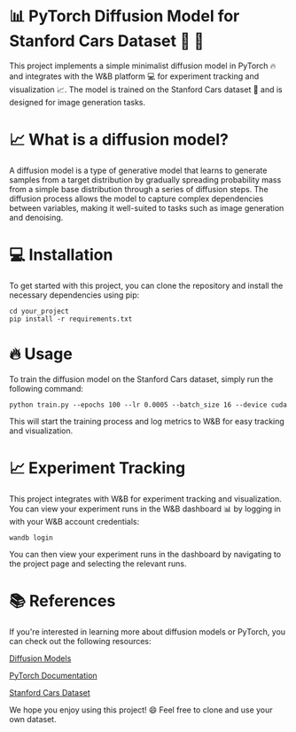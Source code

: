 # 📊 PyTorch Diffusion Model for Stanford Cars Dataset 🚗 🚂


This project implements a simple minimalist diffusion model in PyTorch 🔥 and integrates with the W&B platform 💻 for experiment tracking and visualization 📈. The model is trained on the Stanford Cars dataset 🚙 and is designed for image generation tasks.



# 📈 What is a diffusion model?

A diffusion model is a type of generative model that learns to generate samples from a target distribution by gradually spreading probability mass from a simple base distribution through a series of diffusion steps. The diffusion process allows the model to capture complex dependencies between variables, making it well-suited to tasks such as image generation and denoising.

# 💻 Installation
To get started with this project, you can clone the repository and install the necessary dependencies using pip:


```git clone https://github.com/your_username/your_project.git
cd your_project
pip install -r requirements.txt
```

# 🔥 Usage
To train the diffusion model on the Stanford Cars dataset, simply run the following command:


```
python train.py --epochs 100 --lr 0.0005 --batch_size 16 --device cuda

```

This will start the training process and log metrics to W&B for easy tracking and visualization.
 

# 📈 Experiment Tracking
This project integrates with W&B for experiment tracking and visualization. You can view your experiment runs in the W&B dashboard 📊 by logging in with your W&B account credentials:

```
wandb login
```

You can then view your experiment runs in the dashboard by navigating to the project page and selecting the relevant runs.


# 📚 References
If you're interested in learning more about diffusion models or PyTorch, you can check out the following resources:


[Diffusion Models](https://arxiv.org/abs/2105.05233)

[PyTorch Documentation](https://pytorch.org/docs/stable/index.html)

[Stanford Cars Dataset](https://ai.stanford.edu/~jkrause/cars/car_dataset.html)

We hope you enjoy using this project! 😄
Feel free to clone and use your own dataset.